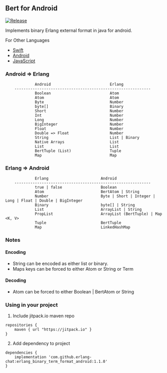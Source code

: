 ## Bert for Android

[![Release](https://jitpack.io/v/erlang-chat/erlang_binary_term_format_android.svg)](https://jitpack.io/#erlang-chat/erlang_binary_term_format_android)

Implements binary Erlang external format in java for android.

For Other Languages

* [Swift](https://github.com/erlang-chat/erlang_binary_term_format_swift)
* [Android](https://github.com/erlang-chat/erlang_binary_term_format_android)
* [JavaScript](https://github.com/erlang-chat/erlang_binary_term_format_javascript)

### Android => Erlang

```
             Android                          Erlang
    ------------------------------------------------------------
             Boolean                          Atom
             Atom                             Atom
             Byte                             Number
             byte[]                           Binary
             Short                            Number
             Int                              Number
             Long                             Number
             BigInteger                       Number
             Float                            Number
             Double => Float                  Number
             String                           List | Binary
             Native Arrays                    List
             List                             List
             BertTuple (List)                 Tuple
             Map                              Map

```

### Erlang => Android

```
             Erlang                       Android
    ------------------------------------------------------------
             true | false                 Boolean
             Atom                         BertAtom | String
             Number                       Byte | Short | Integer | Long | Float | Double | BigInteger
             Binary                       byte[] | String
             List                         ArrayList | String
             PropList                     ArrayList (BertTuple) | Map <K, V>
             Tuple                        BertTuple
             Map                          LinkedHashMap
```


### Notes

#### Encoding
* String can be encoded as either list or binary.
* Maps keys can be forced to either Atom or String or Term 

#### Decoding
* Atom can be forced to either Boolean | BertAtom or String

### Using in your project

1. Include jitpack.io maven repo

```
repositories {
    maven { url "https://jitpack.io" }
}

```

2. Add dependency to project

```
dependencies {
    implementation 'com.github.erlang-chat:erlang_binary_term_format_android:1.1.0'
}

```
